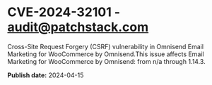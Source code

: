 # CVE-2024-32101 - audit@patchstack.com

Cross-Site Request Forgery (CSRF) vulnerability in Omnisend Email Marketing for WooCommerce by Omnisend.This issue affects Email Marketing for WooCommerce by Omnisend: from n/a through 1.14.3.



**Publish date:** 2024-04-15
